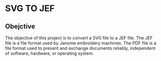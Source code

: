 # SVG TO JEF

## Obejctive

The objective of this project is to convert a SVG file to a JEF file. The JEF file is a file format used by Janome embroidery machines. The PDF file is a file format used to present and exchange documents reliably, independent of software, hardware, or operating system.